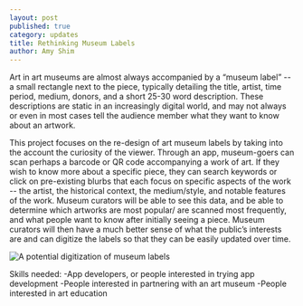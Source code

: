 ```yaml
---
layout: post
published: true
category: updates
title: Rethinking Museum Labels
author: Amy Shim
---
```

Art in art museums are almost always accompanied by a “museum label” -- a small rectangle next to the piece, typically detailing the title, artist, time period, medium, donors, and a short 25-30 word description. These descriptions are static in an increasingly digital world, and may not always or even in most cases tell the audience member what they want to know about an artwork.

This project focuses on the re-design of art museum labels by taking into the account the curiosity of the viewer. Through an app, museum-goers can scan perhaps a barcode or QR code accompanying a work of art. If they wish to know more about a specific piece, they can search keywords or click on pre-existing blurbs that each focus on specific aspects of the work -- the artist, the historical context, the medium/style, and notable features of the work. Museum curators will be able to see this data, and be able to determine which artworks are most popular/ are scanned most frequently, and what people want to know after initially seeing a piece. Museum curators will then have a much better sense of what the public’s interests are and can digitize the labels so that they can be easily updated over time.

![A potential digitization of museum labels]({{site.baseurl}}/assets/Amlabel_electronic-paper-museum-label-by-Visionect-1024x684.png)

Skills needed:
-App developers, or people interested in trying app development
-People interested in partnering with an art museum
-People interested in art education
